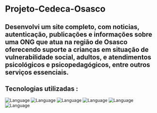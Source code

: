 # Projeto-Cedeca-Osasco

Desenvolvi um site completo, com noticias, autenticação, publicações e informações sobre uma ONG que atua na região de Osasco oferecendo suporte a crianças em situação de vulnerabilidade social, adultos, e atendimentos psicológicos e psicopedagógicos, entre outros serviços essenciais. 
-----------------------------------------------------------
## Tecnologias utilizadas :
![Language](https://img.shields.io/badge/C%23-purple) ![Language](https://img.shields.io/badge/TypeScript-blue) ![Language](https://img.shields.io/badge/React-pink) ![Language](https://img.shields.io/badge/React-Router-pink) ![Language](https://img.shields.io/badge/Firebase-green) ![Language](https://img.shields.io/badge/.NET-purple)
